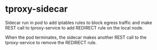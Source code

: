 # tproxy-sidecar

Sidecar run in pod to add iptables rules to block egress traffic and make REST call to tproxy-service to add REDIRECT rule on the local node.

When the pod terminates, the sidecar makes another REST call to the tproxy-service to remove the REDIRECT rule.
